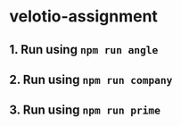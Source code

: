 # velotio-assignment

## 1. Run using `npm run angle`
## 2. Run using `npm run company`
## 3. Run using `npm run prime`
 
